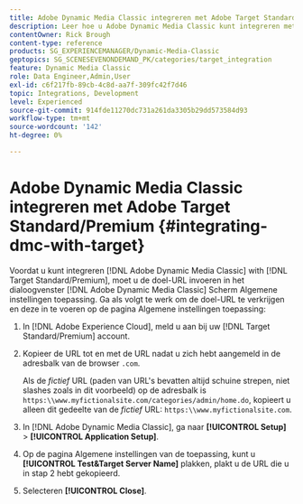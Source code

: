 ```yaml
---
title: Adobe Dynamic Media Classic integreren met Adobe Target Standard/Premium
description: Leer hoe u Adobe Dynamic Media Classic kunt integreren met Adobe Target Standard/Premium.
contentOwner: Rick Brough
content-type: reference
products: SG_EXPERIENCEMANAGER/Dynamic-Media-Classic
geptopics: SG_SCENESEVENONDEMAND_PK/categories/target_integration
feature: Dynamic Media Classic
role: Data Engineer,Admin,User
exl-id: c6f217fb-89cb-4c8d-aa7f-309fc42f7d46
topic: Integrations, Development
level: Experienced
source-git-commit: 914fde11270dc731a261da3305b29dd573584d93
workflow-type: tm+mt
source-wordcount: '142'
ht-degree: 0%

---
```


# Adobe Dynamic Media Classic integreren met Adobe Target Standard/Premium {#integrating-dmc-with-target}

Voordat u kunt integreren [!DNL Adobe Dynamic Media Classic] with [!DNL Target Standard/Premium], moet u de doel-URL invoeren in het dialoogvenster [!DNL Adobe Dynamic Media Classic] Scherm Algemene instellingen toepassing. Ga als volgt te werk om de doel-URL te verkrijgen en deze in te voeren op de pagina Algemene instellingen toepassing:

1. In [!DNL Adobe Experience Cloud], meld u aan bij uw [!DNL Target Standard/Premium] account.
1. Kopieer de URL tot en met de URL nadat u zich hebt aangemeld in de adresbalk van de browser `.com`.

   Als de *fictief* URL (paden van URL&#39;s bevatten altijd schuine strepen, niet slashes zoals in dit voorbeeld) op de adresbalk is `https:\\www.myfictionalsite.com/categories/admin/home.do`, kopieert u alleen dit gedeelte van de *fictief* URL: `https:\\www.myfictionalsite.com`.

1. In [!DNL Adobe Dynamic Media Classic], ga naar **[!UICONTROL Setup]** > **[!UICONTROL Application Setup]**.
1. Op de pagina Algemene instellingen van de toepassing, kunt u **[!UICONTROL Test&Target Server Name]** plakken, plakt u de URL die u in stap 2 hebt gekopieerd.
1. Selecteren **[!UICONTROL Close]**.
